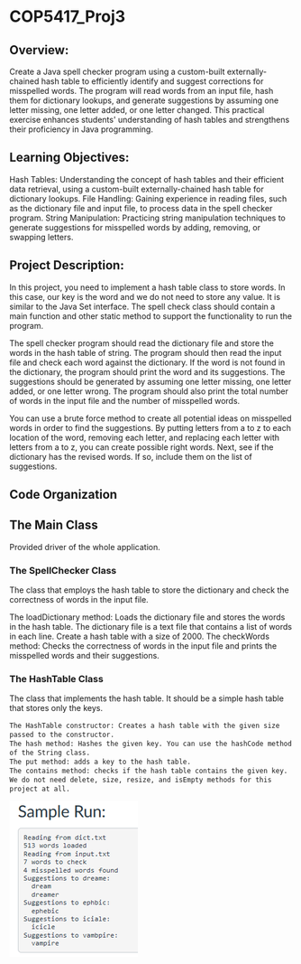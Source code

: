 # COP5417_Proj3
 

## Overview:

Create a Java spell checker program using a custom-built externally-chained hash table to efficiently identify and suggest corrections for misspelled words. The program will read words from an input file, hash them for dictionary lookups, and generate suggestions by assuming one letter missing, one letter added, or one letter changed. This practical exercise enhances students' understanding of hash tables and strengthens their proficiency in Java programming.

## Learning Objectives:

Hash Tables: Understanding the concept of hash tables and their efficient data retrieval, using a custom-built externally-chained hash table for dictionary lookups.
File Handling: Gaining experience in reading files, such as the dictionary file and input file, to process data in the spell checker program.
String Manipulation: Practicing string manipulation techniques to generate suggestions for misspelled words by adding, removing, or swapping letters.

## Project Description:

In this project, you need to implement a hash table class to store words. In this case, our key is the word and we do not need to store any value. It is similar to the Java Set interface. The spell check class should contain a main function and other static method to support the functionality to run the program.

The spell checker program should read the dictionary file and store the words in the hash table of string. The program should then read the input file and check each word against the dictionary. If the word is not found in the dictionary, the program should print the word and its suggestions. The suggestions should be generated by assuming one letter missing, one letter added, or one letter wrong. The program should also print the total number of words in the input file and the number of misspelled words.

You can use a brute force method to create all potential ideas on misspelled words in order to find the suggestions. By putting letters from a to z to each location of the word, removing each letter, and replacing each letter with letters from a to z, you can create possible right words. Next, see if the dictionary has the revised words. If so, include them on the list of suggestions.


## Code Organization
## The Main Class

Provided driver of the whole application.
### The SpellChecker Class

The class that employs the hash table to store the dictionary and check the correctness of words in the input file.

The loadDictionary method: Loads the dictionary file and stores the words in the hash table. The dictionary file is a text file that contains a list of words in each line. Create a hash table with a size of 2000.
The checkWords method: Checks the correctness of words in the input file and prints the misspelled words and their suggestions.

### The HashTable Class

The class that implements the hash table. It should be a simple hash table that stores only the keys.

    The HashTable constructor: Creates a hash table with the given size passed to the constructor.
    The hash method: Hashes the given key. You can use the hashCode method of the String class.
    The put method: adds a key to the hash table.
    The contains method: checks if the hash table contains the given key.
    We do not need delete, size, resize, and isEmpty methods for this project at all.

![Image](Capture.PNG)
